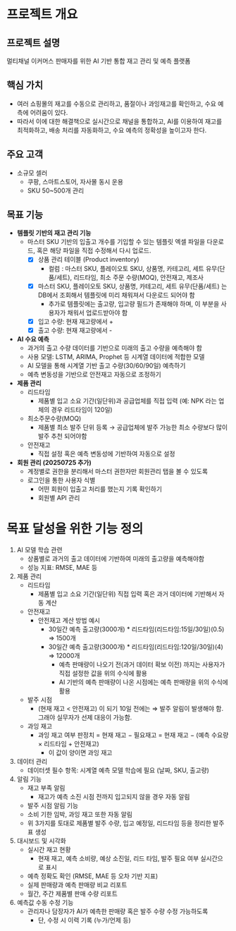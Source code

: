 # 프로젝트 개요

## 프로젝트 설명

멀티채널 이커머스 판매자를 위한 AI 기반 통합 재고 관리 및 예측 플랫폼

## 핵심 가치

- 여러 쇼핑몰의 재고를 수동으로 관리하고, 품절이나 과잉재고를 확인하고, 수요 예측에 어려움이 있다.
- 따라서 이에 대한 해결책으로 실시간으로 채널을 통합하고, AI를 이용하여 재고를 최적화하고, 배송 처리를 자동화하고, 수요 예측의 정확성을 높이고자 한다.

## 주요 고객

- 소규모 셀러
    - 쿠팡, 스마트스토어, 자사몰 동시 운용
    - SKU 50~500개 관리

## 목표 기능

- **템플릿 기반의 재고 관리 기능**
    - 마스터 SKU 기반의 입출고 개수를 기입할 수 있는 템플릿 엑셀 파일을 다운로드, 혹은 해당 파일을 직접 수정해서 다시 업로드.
        - [x]  상품 관리 테이블 (Product inventory)
            - 컬럼 : 마스터 SKU, 플레이오토 SKU, 상품명, 카테고리, 세트 유무(단품/세트), 리드타임, 최소 주문 수량(MOQ), 안전재고, 제조사
        - [x]  마스터 SKU, 플레이오토 SKU, 상품명, 카테고리, 세트 유무(단품/세트) 는 DB에서 조회해서 템플릿에 미리 채워져서 다운로드 되어야 함
            - 추가로 템플릿에는 출고량, 입고량 필드가 존재해야 하며, 이 부분을 사용자가 채워서 업로드받아야 함
        - [x]  입고 수량: 현재 재고량에서 +
        - [x]  출고 수량: 현재 재고량에서 -
- **AI 수요 예측**
    - 과거의 출고 수량 데이터를 기반으로 미래의 출고 수량을 예측해야 함
    - 사용 모델: LSTM, ARIMA, Prophet 등 시계열 데이터에 적합한 모델
    - AI 모델을 통해 시계열 기반 출고 수량(30/60/90일) 예측하기
    - 예측 변동성을 기반으로 안전재고 자동으로 조정하기
- **제품 관리**
    - 리드타임
        - 제품별 입고 소요 기간(일단위)과 공급업체를 직접 입력 (예: NPK 라는 업체의 경우 리드타임이 120일)
    - 최소주문수량(MOQ)
        - 제품별 최소 발주 단위 등록 → 공급업체에 발주 가능한 최소 수량보다 많이 발주 추천 되어야함
    - 안전재고
        - 직접 설정 혹은 예측 변동성에 기반하여 자동으로 설정
- **회원 관리 (20250725 추가)**
    - 계정별로 권한을 분리해서 마스터 권한자만 회원관리 탭을 볼 수 있도록
    - 로그인을 통한 사용자 식별
        - 어떤 회원이 입출고 처리를 했는지 기록 확인하기
        - 회원별 API 관리

# 목표 달성을 위한 기능 정의

1. AI 모델 학습 관련
    - 상품별로 과거의 출고 데이터에 기반하여 미래의 출고량을 예측해야함
    - 성능 지표: RMSE, MAE 등
2. 제품 관리
    - 리드타임
        - 제품별 입고 소요 기간(일단위) 직접 입력 혹은 과거 데이터에 기반해서 자동 계산
    - 안전재고
        - 안전재고 계산 방법 예시
            - 30일간 예측 출고량(3000개) * 리드타임(리드타임:15일/30일)(0.5) ⇒ 1500개
            - 30일간 예측 출고량(3000개) * 리드타임(리드타임:120일/30일)(4) ⇒ 12000개
                - 예측 판매량이 나오기 전(과거 데이터 확보 이전) 까지는 사용자가 직접 설정한 값을 위의 수식에 활용
                - AI 기반의 예측 판매량이 나온 시점에는 예측 판매량을 위의 수식에 활용
    - 발주 시점
        - (현재 재고 < 안전재고) 이 되기 10일 전에는 ⇒ 발주 알림이 발생해야 함. 그래야 실무자가 선제 대응이 가능함.
    - 과잉 재고
        - 과잉 재고 여부 판정치 = 현재 재고 − 필요재고 = 현재 재고 − (예측 수요량 × 리드타임 + 안전재고)
            - 이 값이 양이면 과잉 재고
3. 데이터 관리
    - 데이터셋 필수 항목: 시계열 예측 모델 학습에 필요 (날짜, SKU, 출고량)
4. 알림 기능
    - 재고 부족 알림
        - 재고가 예측 소진 시점 전까지 입고되지 않을 경우 자동 알림
    - 발주 시점 알림 기능
    - 소비 기한 임박, 과잉 재고 또한 자동 알림
    - 위 3가지를 토대로 제품별 발주 수량, 입고 예정일, 리드타임 등을 정리한 발주표 생성
5. 대시보드 및 시각화
    - 실시간 재고 현황
        - 현재 재고, 예측 소비량, 예상 소진일, 리드 타임, 발주 필요 여부 실시간으로 표시
    - 예측 정확도 확인 (RMSE, MAE 등 오차 기반 지표)
    - 실제 판매량과 예측 판매량 비교 리포트
    - 월간, 주간 제품별 판매 수량 리포트
6. 예측값 수동 수정 기능
    - 관리자나 담장자가 AI가 예측한 판매량 혹은 발주 수량 수정 가능하도록
        - 단, 수정 시 이력 기록 (누가/언제 등)
